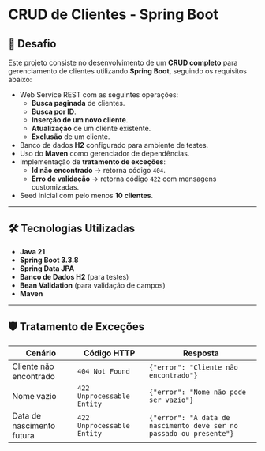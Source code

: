 # CRUD de Clientes - Spring Boot

## 📌 Desafio

Este projeto consiste no desenvolvimento de um **CRUD completo** para gerenciamento de clientes utilizando **Spring Boot**, seguindo os requisitos abaixo:

- Web Service REST com as seguintes operações:
  - **Busca paginada** de clientes.
  - **Busca por ID**.
  - **Inserção de um novo cliente**.
  - **Atualização** de um cliente existente.
  - **Exclusão** de um cliente.
- Banco de dados **H2** configurado para ambiente de testes.
- Uso do **Maven** como gerenciador de dependências.
- Implementação de **tratamento de exceções**:
  - **Id não encontrado** → retorna código `404`.
  - **Erro de validação** → retorna código `422` com mensagens customizadas.
- Seed inicial com pelo menos **10 clientes**.

---

## 🛠️ Tecnologias Utilizadas

- **Java 21**
- **Spring Boot 3.3.8**
- **Spring Data JPA**
- **Banco de Dados H2** (para testes)
- **Bean Validation** (para validação de campos)
- **Maven**

---

## 🛡️ Tratamento de Exceções

| Cenário | Código HTTP | Resposta |
|---------|------------|----------|
| Cliente não encontrado | `404 Not Found` | `{"error": "Cliente não encontrado"}` |
| Nome vazio | `422 Unprocessable Entity` | `{"error": "Nome não pode ser vazio"}` |
| Data de nascimento futura | `422 Unprocessable Entity` | `{"error": "A data de nascimento deve ser no passado ou presente"}` |

